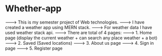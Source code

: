 # Whether-app

---> This is my semester project of Web technologies. 
---> I have created a weather app using MERN stack. 
---> For weather data I have used weather stack api.
---> There are total of 4 pages:
---> 1. Home page (display the current weather + can search any place weather + a bot)
---> 2. Saved (Saved locations)
---> 3. About us page
---> 4. Sign in page
---> 5. Register page
